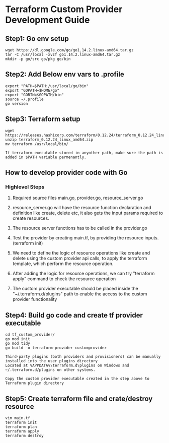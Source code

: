# Terraform Custom Provider Development Guide
## Step1: Go env setup 
```
wget https://dl.google.com/go/go1.14.2.linux-amd64.tar.gz
tar -C /usr/local -xvzf go1.14.2.linux-amd64.tar.gz
mkdir -p go/src go/pkg go/bin
```
## Step2: Add Below env vars to .profile
```
export "PATH=$PATH:/usr/local/go/bin"
export "GOPATH=$HOME/go"
export "GOBIN=$GOPATH/bin"
source ~/.profile
go version
```

## Step3: Terraform setup
```
wget https://releases.hashicorp.com/terraform/0.12.24/terraform_0.12.24_linux_amd64.zip
unzip terraform_0.12.24_linux_amd64.zip
mv terraform /usr/local/bin/
```
`If terraform executable stored in anyother path, make sure the path is added in $PATH variable permenantly.`

## How to develop provider code with Go
### Highlevel Steps
1. Required source files main.go, provider.go, resource_server.go

2. resource_server.go will have the resource function declaration and definition like create, delete etc, it also gets the input params required to create resources. 

4. The resource server functions has to be called in the provider.go

5. Test the provider by creating main.tf, by providing the resource inputs. (terraform init)

6. We need to define the logic of resource operations like create and delete using the custom provider api calls, to apply the terraform template, which perform the resource operation.

7. After adding the logic for resource operations, we can try "terraform apply" command to check the resource operation 

8. The custom provider executable should be placed inside the "~/.terraform.d/plugins" path to enable the access to the custom provider functionality

## Step4: Build go code and create tf provider executable
```
cd tf_custom_provider/
go mod init
go mod tidy
go build -o terraform-provider-customprovider
```
```
Third-party plugins (both providers and provisioners) can be manually installed into the user plugins directory
Located at %APPDATA%\terraform.d\plugins on Windows and ~/.terraform.d/plugins on other systems.

Copy the custom provider executable created in the step above to Terraform plugin directory
```
## Step5: Create terraform file and crate/destroy resource
```
vim main.tf
terraform init
terraform plan
terraform apply
terraform destroy
```
